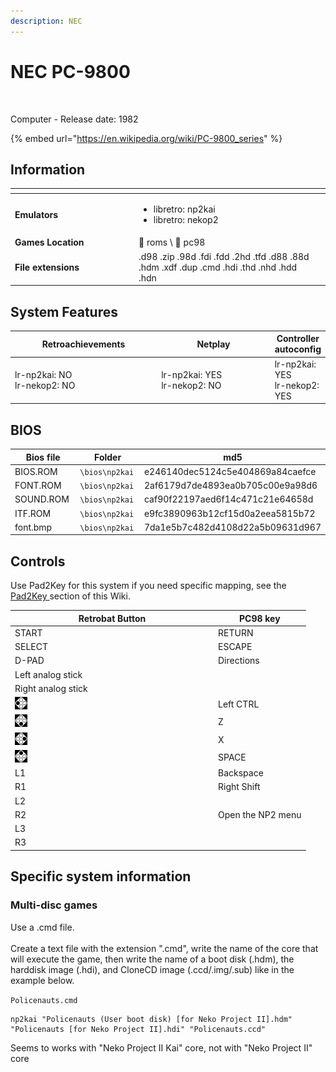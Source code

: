 ```yaml
---
description: NEC
---
```


# NEC PC-9800

<div align="left">

<figure><picture><source srcset="https://raw.githubusercontent.com/fabricecaruso/es-theme-carbon/91d85c7849cc550b0cac4e75cb8e0923d3b61b5e/art/logos/pc98-w.svg" media="(prefers-color-scheme: dark)"><img src="https://i.imgur.com/Cn9WzBZ.png" alt=""></picture><figcaption></figcaption></figure>

</div>

Computer - Release date: 1982

{% embed url="https://en.wikipedia.org/wiki/PC-9800_series" %}

## Information

<table data-header-hidden><thead><tr><th width="184"></th><th></th><th data-hidden></th></tr></thead><tbody><tr><td><strong>Emulators</strong></td><td><ul><li>libretro: np2kai</li><li>libretro: nekop2</li></ul></td><td></td></tr><tr><td><strong>Games Location</strong></td><td><span data-gb-custom-inline data-tag="emoji" data-code="1f4c1">📁</span> roms \ <span data-gb-custom-inline data-tag="emoji" data-code="1f4c2">📂</span> pc98</td><td></td></tr><tr><td><strong>File extensions</strong></td><td>.d98 .zip .98d .fdi .fdd .2hd .tfd .d88 .88d .hdm .xdf .dup .cmd .hdi .thd .nhd .hdd .hdn</td><td></td></tr></tbody></table>

## System Features

<table><thead><tr><th width="245">Retroachievements</th><th width="200">Netplay</th><th>Controller autoconfig</th></tr></thead><tbody><tr><td>lr-np2kai: NO<br>lr-nekop2: NO</td><td>lr-np2kai: YES<br>lr-nekop2: NO</td><td>lr-np2kai: YES<br>lr-nekop2: YES</td></tr></tbody></table>

## BIOS

<table><thead><tr><th width="193">Bios file</th><th width="173.03610108303252">Folder</th><th>md5</th></tr></thead><tbody><tr><td>BIOS.ROM</td><td><code>\bios\np2kai</code></td><td>e246140dec5124c5e404869a84caefce</td></tr><tr><td>FONT.ROM</td><td><code>\bios\np2kai</code></td><td>2af6179d7de4893ea0b705c00e9a98d6</td></tr><tr><td>SOUND.ROM</td><td><code>\bios\np2kai</code></td><td>caf90f22197aed6f14c471c21e64658d</td></tr><tr><td>ITF.ROM</td><td><code>\bios\np2kai</code></td><td>e9fc3890963b12cf15d0a2eea5815b72</td></tr><tr><td>font.bmp</td><td><code>\bios\np2kai</code></td><td>7da1e5b7c482d4108d22a5b09631d967</td></tr></tbody></table>

## Controls

Use Pad2Key for this system if you need specific mapping, see the [Pad2Key ](../../../../controllers/pad2key.md)section of this Wiki.

<table><thead><tr><th width="311">Retrobat Button</th><th>PC98 key</th></tr></thead><tbody><tr><td>START</td><td>RETURN</td></tr><tr><td>SELECT</td><td>ESCAPE</td></tr><tr><td>D-PAD</td><td>Directions</td></tr><tr><td>Left analog stick</td><td></td></tr><tr><td>Right analog stick</td><td></td></tr><tr><td><img src="../../../../.gitbook/assets/image (48).png" alt=""></td><td>Left CTRL</td></tr><tr><td><img src="../../../../.gitbook/assets/image (30).png" alt=""></td><td>Z</td></tr><tr><td><img src="../../../../.gitbook/assets/image (16).png" alt=""></td><td>X</td></tr><tr><td><img src="../../../../.gitbook/assets/image (50).png" alt=""></td><td>SPACE</td></tr><tr><td>L1</td><td>Backspace</td></tr><tr><td>R1</td><td>Right Shift</td></tr><tr><td>L2</td><td></td></tr><tr><td>R2</td><td>Open the NP2 menu</td></tr><tr><td>L3</td><td></td></tr><tr><td>R3</td><td></td></tr></tbody></table>

## Specific system information

### Multi-disc games

Use a .cmd file.\
\
Create a text file with the extension ".cmd", write the name of the core that will execute the game, then write the name of a boot disk (.hdm), the harddisk image (.hdi), and CloneCD image (.ccd/.img/.sub) like in the example below.

`Policenauts.cmd`

```
np2kai "Policenauts (User boot disk) [for Neko Project II].hdm" "Policenauts [for Neko Project II].hdi" "Policenauts.ccd"
```

Seems to works with "Neko Project II Kai" core, not with "Neko Project II" core

